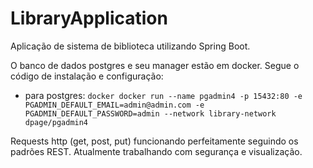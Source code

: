 ﻿# LibraryApplication

Aplicação de sistema de biblioteca utilizando Spring Boot.

O banco de dados postgres e seu manager estão em docker. Segue o código de instalação e configuração:
- para postgres: ```docker docker run --name pgadmin4 -p 15432:80 -e PGADMIN_DEFAULT_EMAIL=admin@admin.com -e PGADMIN_DEFAULT_PASSWORD=admin --network library-network dpage/pgadmin4 ```


Requests http (get, post, put) funcionando perfeitamente seguindo os padrões REST.
Atualmente trabalhando com segurança e visualização.
